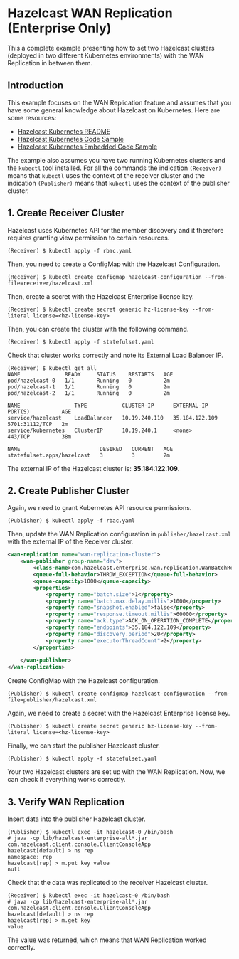 # Hazelcast WAN Replication (Enterprise Only)

This a complete example presenting how to set two Hazelcast clusters (deployed in two different Kubernetes environments) with the WAN Replication in between them.

## Introduction

This example focuses on the WAN Replication feature and assumes that you have some general knowledge about Hazelcast on Kubernetes. Here are some resources:
 * [Hazelcast Kubernetes README](https://github.com/hazelcast/hazelcast-kubernetes)
 * [Hazelcast Kubernetes Code Sample](../../)
 * [Hazelcast Kubernetes Embedded Code Sample](../embedded)
   
The example also assumes you have two running Kubernetes clusters and the `kubectl` tool installed. For all the commands the indication `(Receiver)` means that `kubectl` uses the context of the receiver cluster and the indication `(Publisher)` means that `kubectl` uses the context of the publisher cluster.

## 1. Create Receiver Cluster

Hazelcast uses Kubernetes API for the member discovery and it therefore requires granting view permission to certain resources.

```
(Receiver) $ kubectl apply -f rbac.yaml
```

Then, you need to create a ConfigMap with the Hazelcast Configuration.

```
(Receiver) $ kubectl create configmap hazelcast-configuration --from-file=receiver/hazelcast.xml
```

Then, create a secret with the Hazelcast Enterprise license key.

```
(Receiver) $ kubectl create secret generic hz-license-key --from-literal license=<hz-license-key>
```

Then, you can create the cluster with the following command.

```
(Receiver) $ kubectl apply -f statefulset.yaml
```

Check that cluster works correctly and note its External Load Balancer IP.

```
(Receiver) $ kubectl get all
NAME              READY     STATUS    RESTARTS   AGE
pod/hazelcast-0   1/1       Running   0          2m
pod/hazelcast-1   1/1       Running   0          2m
pod/hazelcast-2   1/1       Running   0          2m

NAME                 TYPE           CLUSTER-IP      EXTERNAL-IP      PORT(S)          AGE
service/hazelcast    LoadBalancer   10.19.240.110   35.184.122.109   5701:31112/TCP   2m
service/kubernetes   ClusterIP      10.19.240.1     <none>           443/TCP          38m

NAME                         DESIRED   CURRENT   AGE
statefulset.apps/hazelcast   3         3         2m
```

The external IP of the Hazelcast cluster is: **35.184.122.109**.

## 2. Create Publisher Cluster

Again, we need to grant Kubernetes API resource permissions.

```
(Publisher) $ kubectl apply -f rbac.yaml
```

Then, update the WAN Replication configuration in `publisher/hazelcast.xml` with the external IP of the Receiver cluster.

```xml
<wan-replication name="wan-replication-cluster">
    <wan-publisher group-name="dev">
        <class-name>com.hazelcast.enterprise.wan.replication.WanBatchReplication</class-name>
        <queue-full-behavior>THROW_EXCEPTION</queue-full-behavior>
        <queue-capacity>1000</queue-capacity>
        <properties>
            <property name="batch.size">1</property>
            <property name="batch.max.delay.millis">1000</property>
            <property name="snapshot.enabled">false</property>
            <property name="response.timeout.millis">60000</property>
            <property name="ack.type">ACK_ON_OPERATION_COMPLETE</property>
            <property name="endpoints">35.184.122.109</property>
            <property name="discovery.period">20</property>
            <property name="executorThreadCount">2</property>
        </properties>
    
    </wan-publisher>
</wan-replication>
```

Create ConfigMap with the Hazelcast configuration.

```
(Publisher) $ kubectl create configmap hazelcast-configuration --from-file=publisher/hazelcast.xml
```

Again, we need to create a secret with the Hazelcast Enterprise license key.

```
(Publisher) $ kubectl create secret generic hz-license-key --from-literal license=<hz-license-key>
```

Finally, we can start the publisher Hazelcast cluster.

```
(Publisher) $ kubectl apply -f statefulset.yaml
```

Your two Hazelcast clusters are set up with the WAN Replication. Now, we can check if everything works correctly.

## 3. Verify WAN Replication

Insert data into the publisher Hazelcast cluster.

```
(Publisher) $ kubectl exec -it hazelcast-0 /bin/bash
# java -cp lib/hazelcast-enterprise-all*.jar com.hazelcast.client.console.ClientConsoleApp
hazelcast[default] > ns rep
namespace: rep
hazelcast[rep] > m.put key value
null
```

Check that the data was replicated to the receiver Hazelcast cluster.

```
(Receiver) $ kubectl exec -it hazelcast-0 /bin/bash
# java -cp lib/hazelcast-enterprise-all*.jar com.hazelcast.client.console.ClientConsoleApp
hazelcast[default] > ns rep
hazelcast[rep] > m.get key
value
```

The value was returned, which means that WAN Replication worked correctly.